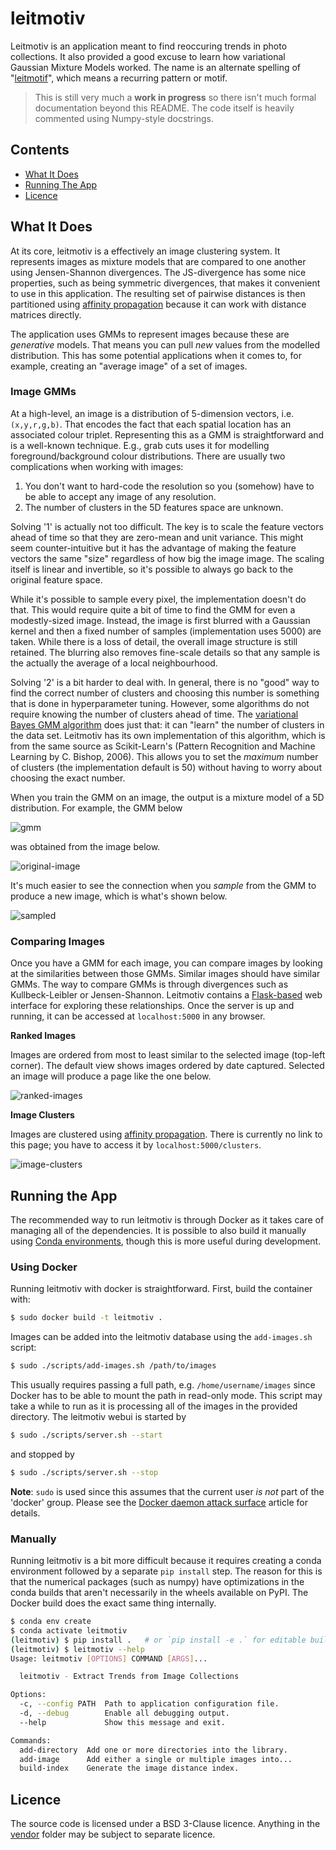 # leitmotiv

Leitmotiv is an application meant to find reoccuring trends in photo
collections.  It also provided a good excuse to learn how variational Gaussian
Mixture Models worked.  The name is an alternate spelling of
"[leitmotif](https://en.wiktionary.org/wiki/leitmotif)", which means a recurring
pattern or motif.

> This is still very much a **work in progress** so there isn't much formal
> documentation beyond this README.  The code itself is heavily commented using
> Numpy-style docstrings.

## Contents

* [What It Does](#what-it-does)
* [Running The App](#running-the-app)
* [Licence](#licence)

## What It Does

At its core, leitmotiv is a effectively an image clustering system.  It
represents images as mixture models that are compared to one another using
Jensen-Shannon divergences.  The JS-divergence has some nice properties, such as
being symmetric divergences, that makes it convenient to use in this
application.  The resulting set of pairwise distances is then partitioned using
[affinity propagation](http://scikit-learn.org/stable/modules/clustering.html#affinity-propagation)
because it can work with distance matrices directly.

The application uses GMMs to represent images because these are *generative*
models.  That means you can pull *new* values from the modelled distribution.
This has some potential applications when it comes to, for example, creating an
"average image" of a set of images.

### Image GMMs

At a high-level, an image is a distribution of 5-dimension vectors, i.e.
`(x,y,r,g,b)`.  That encodes the fact that each spatial location has an
associated colour triplet.  Representing this as a GMM is straightforward and
is a well-known technique.  E.g., grab cuts uses it for modelling
foreground/background colour distributions.  There are usually two complications
when working with images:

1. You don't want to hard-code the resolution so you (somehow) have to be able to
  accept any image of any resolution.
2. The number of clusters in the 5D features space are unknown.

Solving '1' is actually not too difficult.  The key is to scale the feature
vectors ahead of time so that they are zero-mean and unit variance.  This might
seem counter-intuitive but it has the advantage of making the feature vectors
the same "size" regardless of how big the image image.  The scaling itself is
linear and invertible, so it's possible to always go back to the original
feature space.

While it's possible to sample every pixel, the implementation doesn't do that.
This would require quite a bit of time to find the GMM for even a modestly-sized
image.  Instead, the image is first blurred with a Gaussian kernel and then a
fixed number of samples (implementation uses 5000) are taken.  While there is a
loss of detail, the overall image structure is still retained.  The blurring
also removes fine-scale details so that any sample is the actually the average
of a local neighbourhood.

Solving '2' is a bit harder to deal with.  In general, there is no "good" way to
find the correct number of clusters and choosing this number is something that
is done in hyperparameter tuning.  However, some algorithms do not require
knowing the number of clusters ahead of time.  The [variational Bayes GMM algorithm](http://scikit-learn.org/stable/modules/mixture.html#variational-bayesian-gaussian-mixture)
does just that: it can "learn" the number of clusters in the data set. Leitmotiv
has its own implementation of this algorithm, which is from the same source as
Scikit-Learn's (Pattern Recognition and Machine Learning by C. Bishop, 2006).
This allows you to set the *maximum* number of clusters (the implementation
default is 50) without having to worry about choosing the exact number.

When you train the GMM on an image, the output is a mixture model of a 5D
distribution.  For example, the GMM below

![gmm](docs/img/gmm-model.png)

was obtained from the image below.

![original-image](docs/img/original-image.png)

It's much easier to see the connection when you *sample* from the GMM to produce
a new image, which is what's shown below.

![sampled](docs/img/gmm-samples.png)

### Comparing Images

Once you have a GMM for each image, you can compare images by looking at the
similarities between those GMMs.  Similar images should have similar GMMs.  The
way to compare GMMs is through divergences such as Kullbeck-Leibler or
Jensen-Shannon.  Leitmotiv contains a [Flask-based](http://flask.pocoo.org/)
web interface for exploring these relationships.  Once the server is up and
running, it can be accessed at `localhost:5000` in any browser.


**Ranked Images**

Images are ordered from most to least similar to the selected image (top-left
corner).  The default view shows images ordered by date captured.  Selected an
image will produce a page like the one below.

![ranked-images](docs/img/ranked.png)

**Image Clusters**

Images are clustered using [affinity propagation](http://scikit-learn.org/stable/modules/clustering.html#affinity-propagation).
There is currently no link to this page; you have to access it by
`localhost:5000/clusters`.

![image-clusters](docs/img/clusters.png)

## Running the App
The recommended way to run leitmotiv is through Docker as it takes care of
managing all of the dependencies.  It is possible to also build it manually
using [Conda environments](https://conda.io/docs/user-guide/concepts.html#conda-environments),
though this is more useful during development.

### Using Docker
Running leitmotiv with docker is straightforward.  First, build the container
with:

```bash
$ sudo docker build -t leitmotiv .
```

Images can be added into the leitmotiv database using the `add-images.sh`
script:

```bash
$ sudo ./scripts/add-images.sh /path/to/images
```

This usually requires passing a full path, e.g. `/home/username/images` since
Docker has to be able to mount the path in read-only mode.  This script may take
a while to run as it is processing all of the images in the provided directory.
The leitmotiv webui is started by

```bash
$ sudo ./scripts/server.sh --start
```

and stopped by

```bash
$ sudo ./scripts/server.sh --stop
```

**Note**: `sudo` is used since this assumes that the current user *is not* part
of the 'docker' group.  Please see the [Docker daemon attack
surface](https://docs.docker.com/engine/security/security/#docker-daemon-attack-surface)
article for details.

### Manually
Running leitmotiv is a bit more difficult because it requires creating a conda
environment followed by a separate `pip install` step.  The reason for this is
that the numerical packages (such as numpy) have optimizations in the conda
builds that aren't necessarily in the wheels available on PyPI.  The Docker
build does the exact same thing internally.

```bash
$ conda env create
$ conda activate leitmotiv
(leitmotiv) $ pip install .   # or `pip install -e .` for editable builds
(leitmotiv) $ leitmotiv --help
Usage: leitmotiv [OPTIONS] COMMAND [ARGS]...

  leitmotiv - Extract Trends from Image Collections

Options:
  -c, --config PATH  Path to application configuration file.
  -d, --debug        Enable all debugging output.
  --help             Show this message and exit.

Commands:
  add-directory  Add one or more directories into the library.
  add-image      Add either a single or multiple images into...
  build-index    Generate the image distance index.
```

## Licence

The source code is licensed under a BSD 3-Clause licence.  Anything in the
[vendor](vendor/) folder may be subject to separate licence.
